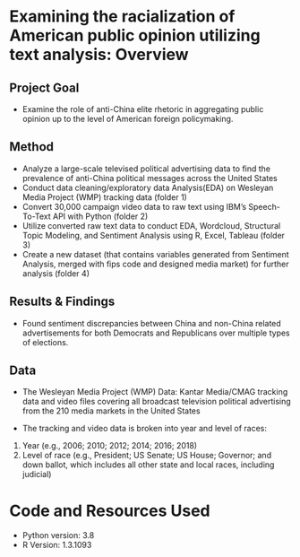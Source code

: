 # Examining the racialization of American public opinion utilizing text analysis: Overview
## Project Goal
* Examine the role of anti-China elite rhetoric in aggregating public opinion up to the level of American foreign policymaking. 
## Method
* Analyze a large-scale televised political advertising data to find the prevalence of anti-China political messages across the United States
* Conduct data cleaning/exploratory data Analysis(EDA) on Wesleyan Media Project (WMP) tracking data (folder 1)
* Convert 30,000 campaign video data to raw text using IBM’s Speech-To-Text API with Python (folder 2) 
* Utilize converted raw text data to conduct EDA, Wordcloud, Structural Topic Modeling, and Sentiment Analysis using R, Excel, Tableau (folder 3) 
* Create a new dataset (that contains variables generated from Sentiment Analysis, merged with fips code and designed media market) for further analysis (folder 4) 

## Results & Findings
* Found sentiment discrepancies between China and non-China related advertisements for both Democrats and Republicans over multiple types of elections.

## Data
* The Wesleyan Media Project (WMP) Data: Kantar Media/CMAG tracking data and video files covering all broadcast television political advertising from the 210 media markets in the United States

* The tracking and video data is broken into year and level of races: 
1) Year (e.g., 2006; 2010; 2012; 2014; 2016; 2018) 
2) Level of race (e.g., President; US Senate; US House; Governor; and down ballot, which includes all other state and local races, including judicial)



# Code and Resources Used 
* Python version: 3.8
* R Version: 1.3.1093
